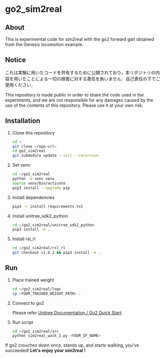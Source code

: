 # go2_sim2real

## About

This is experimental code for sim2real with the go2 forward gait obtained from the Genesis locomotion example.

## Notice

これは実験に用いたコードを共有するために公開されており，本リポジトリの内容を用いたことによる一切の損害に対する責任を負いません．自己責任の下でご使用ください．

This repository is made public in order to share the code used in the experiments, and we are not responsible for any damages caused by the use of the contents of this repository. Please use it at your own risk.

## Installation

1. Clone this repository
   ```bash
   cd ~
   git clone <repo-url>
   cd go2_sim2real
   git submodule update --init --recursive
   ```

1. Set venv
   ```bash
   cd ~/go2_sim2real
   python -m venv venv
   source venv/bin/activate
   pip3 install --upgrade pip
   ```

1. Install dependencies
   ```bash
   pip3 -r install requirements.txt
   ```

1. Install unitree_sdk2_python
   ```bash
   cd ~/go2_sim2real/unitree_sdk2_python
   pip3 install -e .
   ```

1. Install rsl_rl
   ```bash
   cd ~/go2_sim2real/rsl_rl
   git checkout v1.0.2 && pip3 install -e .
   ```

## Run

1. Place trained weight
   ```bash
   cd ~/go2_sim2real/logs
   cp <YOUR_TRAINED_WEIGHT_PATH> .
   ```

1. Connect to go2

   Please refer [Unitree Documentation / Go2 Quick Start](https://support.unitree.com/home/en/developer/Quick_start).

1. Run script
   ```bash
   cd ~/go2_sim2real/src
   python sim2real_walk_2.py <YOUR_IF_NAME>
   ```

If go2 crouches down once, stands up, and starts walking, you've succeeded!
**Let's enjoy your sim2real !**